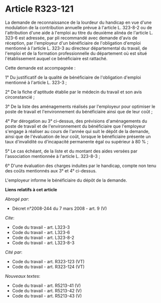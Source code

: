# Article R323-121

La demande de reconnaissance de la lourdeur du handicap en vue d'une modulation de la contribution annuelle prévue à
l'article L. 323-8-2 ou de l'attribution d'une aide à l'emploi au titre du deuxième alinéa de l'article L. 323-6 est
adressée, par pli recommandé avec demande d'avis de réception, par l'employeur d'un bénéficiaire de l'obligation d'emploi
mentionné à l'article L. 323-3 au directeur départemental du travail, de l'emploi et de la formation professionnelle du
département où est situé l'établissement auquel ce bénéficiaire est rattaché.

Cette demande est accompagnée :

1° Du justificatif de la qualité de bénéficiaire de l'obligation d'emploi mentionné à l'article L. 323-3 ;

2° De la fiche d'aptitude établie par le médecin du travail et son avis circonstancié ;

3° De la liste des aménagements réalisés par l'employeur pour optimiser le poste de travail et l'environnement du
bénéficiaire ainsi que de leur coût ;

4° Par dérogation au 3° ci-dessus, des prévisions d'aménagements du poste de travail et de l'environnement du bénéficiaire
que l'employeur s'engage à réaliser au cours de l'année qui suit le dépôt de la demande, ainsi que de l'évaluation de leur
coût, lorsque le bénéficiaire présente un taux d'invalidité ou d'incapacité permanente égal ou supérieur à 80 % ;

5° Le cas échéant, de la liste et du montant des aides versées par l'association mentionnée à l'article L. 323-8-3 ;

6° D'une évaluation des charges induites par le handicap, compte non tenu des coûts mentionnés aux 3° et 4° ci-dessus.

L'employeur informe le bénéficiaire du dépôt de la demande.

**Liens relatifs à cet article**

_Abrogé par_:

  - Décret n°2008-244 du 7 mars 2008 - art. 9 (V)

_Cite_:

  - Code du travail - art. L323-3
  - Code du travail - art. L323-6
  - Code du travail - art. L323-8-2
  - Code du travail - art. L323-8-3

_Cité par_:

  - Code du travail - art. R323-123 (VT)
  - Code du travail - art. R323-124 (VT)

_Nouveaux textes_:

  - Code du travail - art. R5213-41 (V)
  - Code du travail - art. R5213-42 (V)
  - Code du travail - art. R5213-43 (V)
